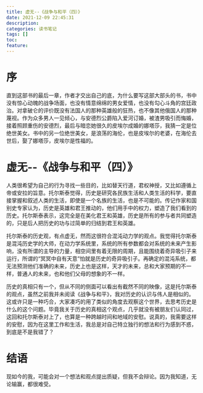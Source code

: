 ```yaml
---
title: 虚无--《战争与和平（四）》
date: 2021-12-09 22:45:31
description: 
categories: 读书笔记
tags: [] 
toc: 
feature: 
---
```


# 序
直到这部书的最后一章，作者才交出自己的底，为什么要写这部大部头的书，书中没有惊心动魄的战争场面，也没有情意绵绵的男女爱情，也没有勾心斗角的宫廷政治。对拿破仑的评价既没有法国人的那种英雄般的狂热，也不像其他俄国人的那种蔑视。作为众多男人一见倾心，与安德烈公爵陷入爱河订婚，被渣男吸引而悔婚，接着照顾重伤的安德烈，最后与暗恋她很久的皮埃尔成婚的娜塔莎，我猜一定是位绝世美女。书中的另一位绝世美女，是浪荡的海伦，也是皮埃尔的老婆，在海伦去世后，娶了娜塔莎，皮埃尔是性福的。

<!-- more -->

# 虚无--《战争与和平（四）》

人类很希望为自己的行为寻找一些目的，比如替天行道，君权神授，又比如遵循上帝或安拉的旨意。托尔斯泰觉得，历史是研究各民族生活和人类生活的科学，要直接掌握和叙述人类的生活，即使是一个名族的生活，也是不可能的。传记作家和国别史专家认为，历史是英雄和君王推动的，他们用手中的权力，塑造了我们看到的历史。托尔斯泰表示，这完全是在美化君王和英雄，历史是所有的参与者共同塑造的，只是后人把历史的功与过简单的归结到君王和英雄。

托尔斯泰的历史观，有点虚无，然而这很符合混沌动力学的观点。我觉得托尔斯泰是混沌历史学的大师，在动力学系统里，系统的所有参数都会对系统的未来产生影响，没有所谓的主导的力量，相空间里有着无限的周期，且能围绕着奇异吸引子来运行，所谓的“冥冥中自有天意”怕就是历史的奇异吸引子。再确定的混沌系统，都无法预测他们准确的未来，历史上也是这样，天才的未来，总和大家预期的不一样，普通人的未来，也和他们父母的想象的不一样。

历史的真相只有一个，但从不同的侧面可以看出有截然不同的映像，这是托尔斯泰的观点，虽然之前我并未阅读《战争与和平》，我对历史的认识与伟人是相似的。这或许只是一种巧合，大家凑巧的用了类似的角度去观察这个世界，去思考历史是什么的这个问题。毕竟我关于历史的真相这个观点，几乎就没有被朋友们认同过，这回和托尔斯泰对上了，也算是一种跨越时间和地域的安慰。说真的，我需要这样的安慰，因为在这里工作和生活，我总是对自己特立独行的想法和行为感到不惑，到底是不是我错了？

# 结语

现如今的我，可能会对一个想法和观点提出质疑，但我不会辩论。因为我知道，无论输赢，都很难受。